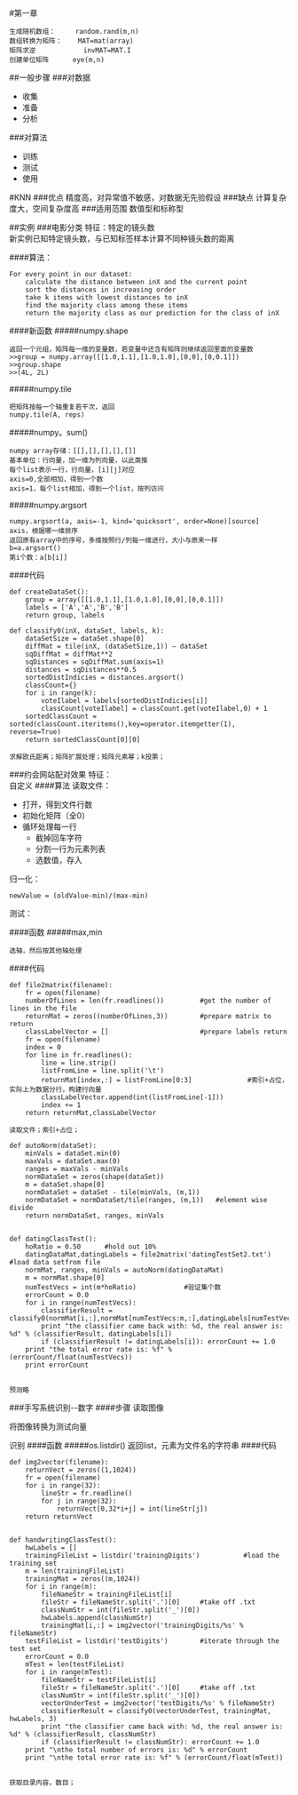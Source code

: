 #第一章

	生成随机数组：   	random.rand(m,n)
	数组转换为矩阵：	MAT=mat(array)
	矩阵求逆			invMAT=MAT.I
	创建单位矩阵		eye(m,n)
	
##一般步骤
###对数据
* 收集
* 准备
* 分析

###对算法
* 训练
* 测试
* 使用


#KNN
###优点
精度高，对异常值不敏感，对数据无先验假设
###缺点
计算复杂度大，空间复杂度高
###适用范围
数值型和标称型

##实例
###电影分类
特征：特定的镜头数   
新实例已知特定镜头数，与已知标签样本计算不同种镜头数的距离

####算法：

	For every point in our dataset:
		calculate the distance between inX and the current point
		sort the distances in increasing order
		take k items with lowest distances to inX
		find the majority class among these items
		return the majority class as our prediction for the class of inX

####新函数
#####numpy.shape
	
	返回一个元组，矩阵每一维的变量数，若变量中还含有矩阵则继续返回里面的变量数
	>>group = numpy.array([[1.0,1.1],[1.0,1.0],[0,0],[0,0.1]])
	>>group.shape
	>>(4L, 2L)
#####numpy.tile

	把矩阵按每一个轴重复若干次，返回
	numpy.tile(A, reps)

#####numpy。sum()

	numpy array存储：[[],[],[],[],[]]
	基本单位：行向量，加一维为列向量，以此类推
	每个list表示一行，行向量，[i][j]对应	
	axis=0,全部相加，得到一个数
	axis=1，每个list相加，得到一个list，按列访问
#####numpy.argsort

	numpy.argsort(a, axis=-1, kind='quicksort', order=None)[source]
	axis，根据哪一维排序
	返回原有array中的序号，多维按照行/列每一维进行，大小与原来一样
	b=a.argsort()
	第i个数：a[b[i]]
####代码

	def createDataSet():
		group = array([[1.0,1.1],[1.0,1.0],[0,0],[0,0.1]])
		labels = ['A','A','B','B']
		return group, labels	

	def classify0(inX, dataSet, labels, k):
		dataSetSize = dataSet.shape[0]
		diffMat = tile(inX, (dataSetSize,1)) – dataSet		
		sqDiffMat = diffMat**2							
		sqDistances = sqDiffMat.sum(axis=1)
		distances = sqDistances**0.5
		sortedDistIndicies = distances.argsort()
		classCount={}
		for i in range(k):
			voteIlabel = labels[sortedDistIndicies[i]]
			classCount[voteIlabel] = classCount.get(voteIlabel,0) + 1
		sortedClassCount = sorted(classCount.iteritems(),key=operator.itemgetter(1), reverse=True)
		return sortedClassCount[0][0]

	求解欧氏距离；矩阵扩展处理；矩阵元素幂；k投票；



###约会网站配对效果
特征：   
自定义
####算法
读取文件：
* 打开，得到文件行数
* 初始化矩阵（全0）
* 循环处理每一行
	* 截掉回车字符
	* 分割一行为元素列表
	* 选数值，存入

归一化：

	newValue = (oldValue-min)/(max-min)

测试：

####函数
#####max,min
	
	选轴，然后按其他轴处理
####代码

	def file2matrix(filename):
    	fr = open(filename)
    	numberOfLines = len(fr.readlines())         #get the number of lines in the file
    	returnMat = zeros((numberOfLines,3))        #prepare matrix to return
    	classLabelVector = []                       #prepare labels return   
    	fr = open(filename)
    	index = 0
    	for line in fr.readlines():
    	    line = line.strip()
    	    listFromLine = line.split('\t')
    	    returnMat[index,:] = listFromLine[0:3]				#索引+占位，实际上为数据分行，构建行向量
    	    classLabelVector.append(int(listFromLine[-1]))
    	    index += 1
    	return returnMat,classLabelVector

	读取文件；索引+占位；

	def autoNorm(dataSet):
    	minVals = dataSet.min(0)
    	maxVals = dataSet.max(0)
    	ranges = maxVals - minVals
    	normDataSet = zeros(shape(dataSet))
    	m = dataSet.shape[0]
    	normDataSet = dataSet - tile(minVals, (m,1))
    	normDataSet = normDataSet/tile(ranges, (m,1))   #element wise divide
    	return normDataSet, ranges, minVals


	def datingClassTest():
    	hoRatio = 0.50      #hold out 10%
    	datingDataMat,datingLabels = file2matrix('datingTestSet2.txt')       #load data setfrom file
    	normMat, ranges, minVals = autoNorm(datingDataMat)
    	m = normMat.shape[0]
    	numTestVecs = int(m*hoRatio)			#验证集个数
    	errorCount = 0.0
    	for i in range(numTestVecs):
        	classifierResult = classify0(normMat[i,:],normMat[numTestVecs:m,:],datingLabels[numTestVecs:m],3)
        	print "the classifier came back with: %d, the real answer is: %d" % (classifierResult, datingLabels[i])
        	if (classifierResult != datingLabels[i]): errorCount += 1.0
    	print "the total error rate is: %f" % (errorCount/float(numTestVecs))
    	print errorCount


	预测略


###手写系统识别--数字
####步骤
读取图像

将图像转换为测试向量

识别
####函数
#####os.listdir()
返回list，元素为文件名的字符串
####代码

	def img2vector(filename):
    	returnVect = zeros((1,1024))
    	fr = open(filename)
    	for i in range(32):
        	lineStr = fr.readline()
        	for j in range(32):
            	returnVect[0,32*i+j] = int(lineStr[j])
    	return returnVect


	def handwritingClassTest():
    	hwLabels = []
    	trainingFileList = listdir('trainingDigits')           #load the training set
    	m = len(trainingFileList)
    	trainingMat = zeros((m,1024))
    	for i in range(m):
        	fileNameStr = trainingFileList[i]
        	fileStr = fileNameStr.split('.')[0]     #take off .txt
        	classNumStr = int(fileStr.split('_')[0])
        	hwLabels.append(classNumStr)
        	trainingMat[i,:] = img2vector('trainingDigits/%s' % fileNameStr)
    	testFileList = listdir('testDigits')        #iterate through the test set
    	errorCount = 0.0
    	mTest = len(testFileList)
    	for i in range(mTest):
        	fileNameStr = testFileList[i]
        	fileStr = fileNameStr.split('.')[0]     #take off .txt
        	classNumStr = int(fileStr.split('_')[0])
        	vectorUnderTest = img2vector('testDigits/%s' % fileNameStr)
        	classifierResult = classify0(vectorUnderTest, trainingMat, hwLabels, 3)
        	print "the classifier came back with: %d, the real answer is: %d" % (classifierResult, classNumStr)
        	if (classifierResult != classNumStr): errorCount += 1.0
    	print "\nthe total number of errors is: %d" % errorCount
    	print "\nthe total error rate is: %f" % (errorCount/float(mTest))


	获取目录内容，数目；




































	













































































